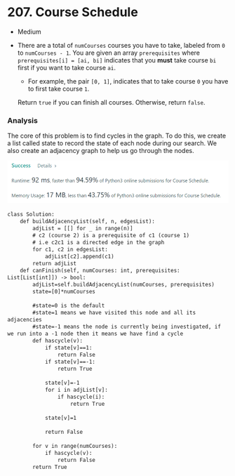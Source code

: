 # 207. Course Schedule

* Medium
*   There are a total of `numCourses` courses you have to take, labeled from `0` to `numCourses - 1`. You are given an array `prerequisites` where `prerequisites[i] = [ai, bi]` indicates that you **must** take course `bi` first if you want to take course `ai`.

    * For example, the pair `[0, 1]`, indicates that to take course `0` you have to first take course `1`.

    Return `true` if you can finish all courses. Otherwise, return `false`.

### Analysis&#x20;

The core of this problem is to find cycles in the graph. To do this, we create a list called state to record the state of each node during our search. We also create an adjacency graph to help us go through the nodes.&#x20;

![](<../.gitbook/assets/image (16).png>)

```
class Solution:
    def buildAdjacencyList(self, n, edgesList):
        adjList = [[] for _ in range(n)]
        # c2 (course 2) is a prerequisite of c1 (course 1)
        # i.e c2c1 is a directed edge in the graph
        for c1, c2 in edgesList:
            adjList[c2].append(c1)
        return adjList
    def canFinish(self, numCourses: int, prerequisites: List[List[int]]) -> bool:
        adjList=self.buildAdjacencyList(numCourses, prerequisites)
        state=[0]*numCourses
        
        #state=0 is the default 
        #state=1 means we have visited this node and all its adjacencies
        #state=-1 means the node is currently being investigated, if we run into a -1 node then it means we have find a cycle
        def hascycle(v):
            if state[v]==1:
                return False
            if state[v]==-1:
                return True
            
            state[v]=-1
            for i in adjList[v]:
                if hascycle(i):
                    return True
                
            state[v]=1
            
            return False 
        
        for v in range(numCourses):
            if hascycle(v):
                return False
        return True 
```
